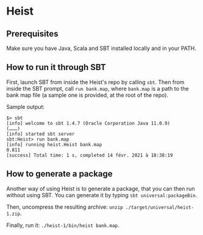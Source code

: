 # Heist

## Prerequisites

Make sure you have Java, Scala and SBT installed locally and in your PATH.

## How to run it through SBT

First, launch SBT from inside the Heist's repo by calling `sbt`.
Then from inside the SBT prompt, call `run bank.map`, where `bank.map` is a path to the bank map
file (a sample one is provided, at the root of the repo).

Sample output:
```
$> sbt
[info] welcome to sbt 1.4.7 (Oracle Corporation Java 11.0.9)
(………)
[info] started sbt server
sbt:Heist> run bank.map
[info] running heist.Heist bank.map
0.811
[success] Total time: 1 s, completed 14 févr. 2021 à 18:38:19
```

## How to generate a package

Another way of using Heist is to generate a package, that you can then run without using SBT.
You can generate it by typing `sbt universal:packageBin`.

Then, uncompress the resulting archive: `unzip ./target/universal/heist-1.zip`.

Finally, run it: `./heist-1/bin/heist bank.map`.
